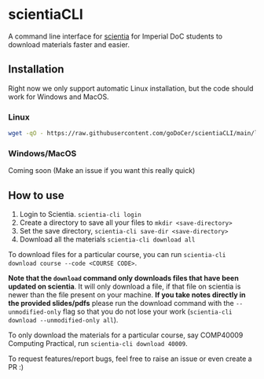# scientiaCLI

A command line interface for [scientia](https://scientia.doc.ic.ac.uk) for Imperial DoC students to download materials faster and easier.

## Installation

Right now we only support automatic Linux installation, but the code should work for Windows and MacOS.

### Linux

```bash
wget -qO - https://raw.githubusercontent.com/goDoCer/scientiaCLI/main/linux-installer.sh | bash
```

### Windows/MacOS

Coming soon (Make an issue if you want this really quick)

## How to use

1. Login to Scientia. `scientia-cli login`
2. Create a directory to save all your files to `mkdir <save-directory>`
3. Set the save directory, `scientia-cli save-dir <save-directory>`
4. Download all the materials `scientia-cli download all`

To download files for a particular course, you can run `scientia-cli download course --code <COURSE CODE>`.

**Note that the `download` command only downloads files that have been updated on scientia**. It will only download a file, if that file on scientia is newer than the file present on your machine. **If you take notes directly in the provided slides/pdfs** please run the download command with the `--unmodified-only` flag so that you do not lose your work (`scientia-cli download --unmodified-only all`).

To only download the materials for a particular course, say COMP40009 Computing Practical, run `scientia-cli download 40009`.

To request features/report bugs, feel free to raise an issue or even create a PR :)
